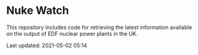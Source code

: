 # Nuke Watch

This repository includes code for retrieving the latest information available on the output of EDF nuclear power plants in the UK.

Last updated: 2021-05-02 05:14